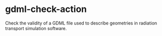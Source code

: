 # gdml-check-action
Check the validity of a GDML file used to describe geometries in radiation transport simulation software.
